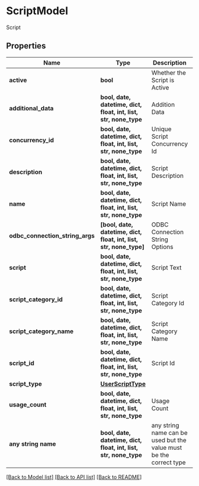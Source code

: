 # ScriptModel

Script

## Properties
Name | Type | Description | Notes
------------ | ------------- | ------------- | -------------
**active** | **bool** | Whether the Script is Active | [optional] 
**additional_data** | **bool, date, datetime, dict, float, int, list, str, none_type** | Addition Data | [optional] 
**concurrency_id** | **bool, date, datetime, dict, float, int, list, str, none_type** | Unique Script Concurrency Id | [optional] 
**description** | **bool, date, datetime, dict, float, int, list, str, none_type** | Script Description | [optional] 
**name** | **bool, date, datetime, dict, float, int, list, str, none_type** | Script Name | [optional] 
**odbc_connection_string_args** | **[bool, date, datetime, dict, float, int, list, str, none_type]** | ODBC Connection String Options | [optional] 
**script** | **bool, date, datetime, dict, float, int, list, str, none_type** | Script Text | [optional] 
**script_category_id** | **bool, date, datetime, dict, float, int, list, str, none_type** | Script Category Id | [optional] 
**script_category_name** | **bool, date, datetime, dict, float, int, list, str, none_type** | Script Category Name | [optional] 
**script_id** | **bool, date, datetime, dict, float, int, list, str, none_type** | Script Id | [optional] 
**script_type** | [**UserScriptType**](UserScriptType.md) |  | [optional] 
**usage_count** | **bool, date, datetime, dict, float, int, list, str, none_type** | Usage Count | [optional] 
**any string name** | **bool, date, datetime, dict, float, int, list, str, none_type** | any string name can be used but the value must be the correct type | [optional]

[[Back to Model list]](../README.md#documentation-for-models) [[Back to API list]](../README.md#documentation-for-api-endpoints) [[Back to README]](../README.md)


